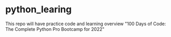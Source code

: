 # python_learing
This repo will have practice code and learning overview "100 Days of Code: The Complete Python Pro Bootcamp for 2022"

